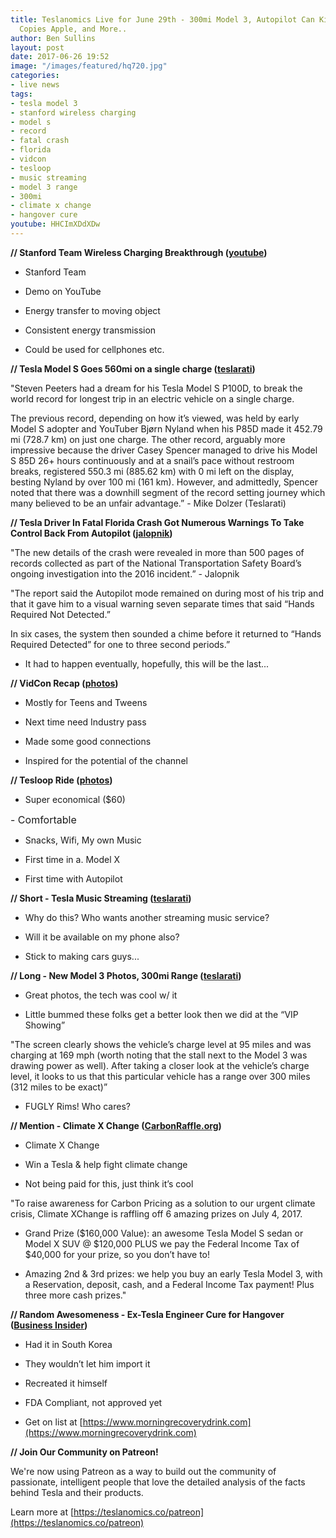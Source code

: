 ```yaml
---
title: Teslanomics Live for June 29th - 300mi Model 3, Autopilot Can Kill You, Tesla
  Copies Apple, and More..
author: Ben Sullins
layout: post
date: 2017-06-26 19:52
image: "/images/featured/hq720.jpg"
categories:
- live news
tags:
- tesla model 3
- stanford wireless charging
- model s
- record
- fatal crash
- florida
- vidcon
- tesloop
- music streaming
- model 3 range
- 300mi
- climate x change
- hangover cure
youtube: HHCImXDdXDw
---
```



**// Stanford Team Wireless Charging Breakthrough ([youtube](https://www.youtube.com/watch?v=7nkOgiTxfEs))**

- Stanford Team

- Demo on YouTube

- Energy transfer to moving object

- Consistent energy transmission

- Could be used for cellphones etc.

**// Tesla Model S Goes 560mi on a single charge ([teslarati](http://www.teslarati.com/tesla-model-s-p100d-record-560-mi-901-km-single-charge/))**

"Steven Peeters had a dream for his Tesla Model S P100D, to break the world record for longest trip in an electric vehicle on a single charge.

The previous record, depending on how it’s viewed, was held by early Model S adopter and YouTuber Bjørn Nyland when his P85D made it 452.79 mi (728.7 km) on just one charge. The other record, arguably more impressive because the driver Casey Spencer managed to drive his Model S 85D 26+ hours continuously and at a snail’s pace without restroom breaks, registered 550.3 mi (885.62 km) with 0 mi left on the display, besting Nyland by over 100 mi (161 km). However, and admittedly, Spencer noted that there was a downhill segment of the record setting journey which many believed to be an unfair advantage.” - Mike Dolzer (Teslarati)

**// Tesla Driver In Fatal Florida Crash Got Numerous Warnings To Take Control Back From Autopilot ([jalopnik](http://jalopnik.com/tesla-driver-in-fatal-florida-crash-got-numerous-warnin-1796226021))**

"The new details of the crash were revealed in more than 500 pages of records collected as part of the National Transportation Safety Board’s ongoing investigation into the 2016 incident.” - Jalopnik

"The report said the Autopilot mode remained on during most of his trip and that it gave him to a visual warning seven separate times that said “Hands Required Not Detected.”

In six cases, the system then sounded a chime before it returned to “Hands Required Detected” for one to three second periods.”

- It had to happen eventually, hopefully, this will be the last...

**// VidCon Recap ([photos](https://goo.gl/photos/tEzmcL3p7bJ5gzbK7))**

- Mostly for Teens and Tweens

- Next time need Industry pass

- Made some good connections

- Inspired for the potential of the channel

**// Tesloop Ride ([photos](https://goo.gl/photos/UJTGXsCDM64Rp4HZA))**

- Super economical ($60)

<span style="font-size: 1rem;">- Comfortable</span>

- Snacks, Wifi, My own Music

- First time in a. Model X

- First time with Autopilot

**// Short - Tesla Music Streaming ([teslarati](http://www.teslarati.com/tesla-launch-music-streaming-service-talks-labels/))**

- Why do this? Who wants another streaming music service?

- Will it be available on my phone also?

- Stick to making cars guys...

**// Long - New Model 3 Photos, 300mi Range ([teslarati](http://www.teslarati.com/new-model-3-photos-surface-pointing-300-mile-range-interior-details/))**

- Great photos, the tech was cool w/ it

- Little bummed these folks get a better look then we did at the “VIP Showing”

"The screen clearly shows the vehicle’s charge level at 95 miles and was charging at 169 mph (worth noting that the stall next to the Model 3 was drawing power as well). After taking a closer look at the vehicle’s charge level, it looks to us that this particular vehicle has a range over 300 miles (312 miles to be exact)”

- FUGLY Rims! Who cares?

**// Mention - Climate X Change ([CarbonRaffle.org](http://CarbonRaffle.org))**

- Climate X Change

- Win a Tesla & help fight climate change

- Not being paid for this, just think it’s cool

"To raise awareness for Carbon Pricing as a solution to our urgent climate crisis, Climate XChange is raffling off 6 amazing prizes on July 4, 2017.

- Grand Prize ($160,000 Value): an awesome Tesla Model S sedan or Model X SUV @ $120,000 PLUS we pay the Federal Income Tax of $40,000 for your prize, so you don’t have to!

- Amazing 2nd & 3rd prizes: we help you buy an early Tesla Model 3, with a Reservation, deposit, cash, and a Federal Income Tax payment! Plus three more cash prizes."

**// Random Awesomeness - Ex-Tesla Engineer Cure for Hangover ([Business Insider](http://www.businessinsider.com/hangover-cures-drink-morning-after-morning-recovery-sisun-lee-2017-6))**

- Had it in South Korea

- They wouldn’t let him import it

- Recreated it himself

- FDA Compliant, not approved yet

- Get on list at [https://www.morningrecoverydrink.com](https://www.morningrecoverydrink.com)

**// Join Our Community on Patreon!**

We're now using Patreon as a way to build out the community of passionate, intelligent people that love the detailed analysis of the facts behind Tesla and their products.

Learn more at [https://teslanomics.co/patreon](https://teslanomics.co/patreon)
